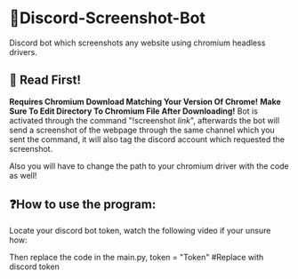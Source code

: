 # 🤖Discord-Screenshot-Bot
Discord bot which screenshots any website using chromium headless drivers. 

## 📣 Read First!
**Requires Chromium Download Matching Your Version Of Chrome!**
**Make Sure To Edit Directory To Chromium File After Downloading!**
Bot is activated through the command "!screenshot *link*", afterwards the bot will send a screenshot 
of the webpage through the same channel which you sent the command, it will also tag the discord account
which requested the screenshot.

Also you will have to change the path to your chromium driver with the code as well!

## ❓How to use the program:
Locate your discord bot token, watch the following video if your unsure how:

Then replace the code in the main.py,
token = "Token" #Replace with discord token
